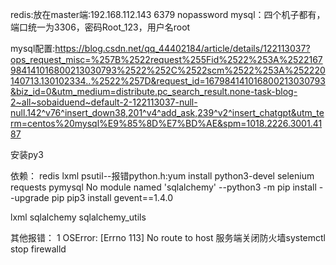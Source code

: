 redis:放在master端:192.168.112.143 6379 nopassword
mysql：四个机子都有，端口统一为3306，密码Root_123，用户名root

mysql配置:https://blog.csdn.net/qq_44402184/article/details/122113037?ops_request_misc=%257B%2522request%255Fid%2522%253A%2522167984141016800213030793%2522%252C%2522scm%2522%253A%252220140713.130102334..%2522%257D&request_id=167984141016800213030793&biz_id=0&utm_medium=distribute.pc_search_result.none-task-blog-2~all~sobaiduend~default-2-122113037-null-null.142^v76^insert_down38,201^v4^add_ask,239^v2^insert_chatgpt&utm_term=centos%20mysql%E9%85%8D%E7%BD%AE&spm=1018.2226.3001.4187

安装py3

依赖：
redis
lxml
psutil--报错python.h:yum install python3-devel 
selenium
requests
pymysql
No module named 'sqlalchemy' 
    --python3 -m pip install --upgrade pip
    pip3 install gevent==1.4.0

lxml
sqlalchemy
sqlalchemy_utils

其他报错：
1
OSError: [Errno 113] No route to host
服务端关闭防火墙systemctl stop firewalld